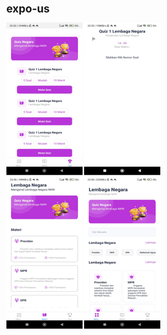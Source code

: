 # expo-us
<img src="https://github.com/Dimas785/expo-us/blob/master/detail/WhatsApp%20Image%202023-10-08%20at%2022.55.14.jpg" width="200" height="400" />
<img src="https://github.com/Dimas785/expo-us/blob/master/detail/WhatsApp%20Image%202023-10-08%20at%2022.55.17.jpg" width="200" height="400" />
<img src="https://github.com/Dimas785/expo-us/blob/master/detail/WhatsApp%20Image%202023-10-08%20at%2023.29.36.jpg" width="200" height="400" />
<img src="https://github.com/Dimas785/expo-us/blob/master/detail/ww.jpg" width="200" height="400" />
